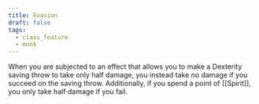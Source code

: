 ```yaml
---
title: Evasion
draft: false
tags:
  - class_feature
  - monk
---
```


When you are subjected to an effect that allows you to make a Dexterity saving throw to take only half damage, you instead take no damage if you succeed on the saving throw. Additionally, if you spend a point of [[Spirit]], you only take half damage if you fail.
